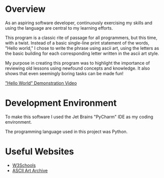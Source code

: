 # Overview

As an aspiring software developer, continuously exercising my
skills and using the language are central to my learning efforts.

This program is a classic rite of passage for all programmers, but
this time, with a twist. Instead of a basic single-line print
statement of the words, "Hello world," I chose to write the 
phrase using ascii art, using the letters as the basic building
for each corresponding letter written in the ascii art style.

My purpose in creating this program was to highlight the
importance of reviewing old lessons using newfound concepts and
knowledge. It also shows that even seemingly boring tasks can be
made fun!


["Hello World" Demonstration Video](https://youtu.be/MbKlTLG4VoM)

# Development Environment


To make this software I used the Jet Brains "PyCharm" IDE as my
coding environment.

The programming language used in this project was Python.

# Useful Websites


* [W3Schools](https://www.w3schools.com/)
* [ASCII Art Archive](https://www.asciiart.eu/)

